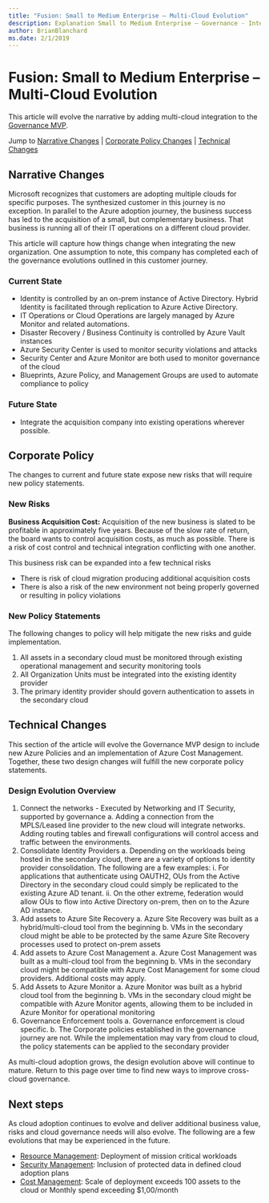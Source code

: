 ```yaml
---
title: "Fusion: Small to Medium Enterprise – Multi-Cloud Evolution"
description: Explanation Small to Medium Enterprise – Governance - Integrating other clouds
author: BrianBlanchard
ms.date: 2/1/2019
---
```


# Fusion: Small to Medium Enterprise – Multi-Cloud Evolution

This article will evolve the narrative by adding multi-cloud integration to the [Governance MVP](./governance-mvp.md).

Jump to [Narrative Changes](#narrative-changes) | [Corporate Policy Changes](#corporate-policy) | [Technical Changes](#technical-changes)

## Narrative Changes

Microsoft recognizes that customers are adopting multiple clouds for specific purposes. The synthesized customer in this journey is no exception. In parallel to the Azure adoption journey, the business success has led to the acquisition of a small, but complementary business. That business is running all of their IT operations on a different cloud provider.

This article will capture how things change when integrating the new organization. One assumption to note, this company has completed each of the governance evolutions outlined in this customer journey.

### Current State

* Identity is controlled by an on-prem instance of Active Directory. Hybrid Identity is facilitated through replication to Azure Active Directory.
* IT Operations or Cloud Operations are largely managed by Azure Monitor and related automations.
* Disaster Recovery / Business Continuity is controlled by Azure Vault instances
* Azure Security Center is used to monitor security violations and attacks
* Security Center and Azure Monitor are both used to monitor governance of the cloud
* Blueprints, Azure Policy, and Management Groups are used to automate compliance to policy

### Future State 

* Integrate the acquisition company into existing operations wherever possible.

## Corporate Policy

The changes to current and future state expose new risks that will require new policy statements.

### New Risks

**Business Acquisition Cost:** Acquisition of the new business is slated to be profitable in approximately five years. Because of the slow rate of return, the board wants to control acquisition costs, as much as possible. There is a risk of cost control and technical integration conflicting with one another.

This business risk can be expanded into a few technical risks

* There is risk of cloud migration producing additional acquisition costs
* There is also a risk of the new environment not being properly governed or resulting in policy violations

### New Policy Statements

The following changes to policy will help mitigate the new risks and guide implementation.

1) All assets in a secondary cloud must be monitored through existing operational management and security monitoring tools
2) All Organization Units must be integrated into the existing identity provider
3) The primary identity provider should govern authentication to assets in the secondary cloud

## Technical Changes

This section of the article will evolve the Governance MVP design to include new Azure Policies and an implementation of Azure Cost Management. Together, these two design changes will fulfill the new corporate policy statements.

### Design Evolution Overview

1) Connect the networks - Executed by Networking and IT Security, supported by governance
    a. Adding a connection from the MPLS/Leased line provider to the new cloud will integrate networks. Adding routing tables and firewall configurations will control access and traffic between the environments. 
2) Consolidate Identity Providers
    a. Depending on the workloads being hosted in the secondary cloud, there are a variety of options to identity provider consolidation. The following are a few examples:
        i. For applications that authenticate using OAUTH2, OUs from the Active Directory in the secondary cloud could simply be replicated to the existing Azure AD tenant.
        ii. On the other extreme, federation would allow OUs to flow into Active Directory on-prem, then on to the Azure AD instance.
3) Add assets to Azure Site Recovery
    a. Azure Site Recovery was built as a hybrid/multi-cloud tool from the beginning
    b. VMs in the secondary cloud might be able to be protected by the same Azure Site Recovery processes used to protect on-prem assets
4) Add assets to Azure Cost Management
    a. Azure Cost Management was built as a multi-cloud tool from the beginning
    b. VMs in the secondary cloud might be compatible with Azure Cost Management for some cloud providers. Additional costs may apply.
5) Add Assets to Azure Monitor
    a. Azure Monitor was built as a hybrid cloud tool from the beginning
    b. VMs in the secondary cloud might be compatible with Azure Monitor agents, allowing them to be included in Azure Monitor for operational monitoring
6) Governance Enforcement tools
    a. Governance enforcement is cloud specific.
    b. The Corporate policies established in the governance journey are not. While the implementation may vary from cloud to cloud, the policy statements can be applied to the secondary provider

As multi-cloud adoption grows, the design evolution above will continue to mature. Return to this page over time to find new ways to improve cross-cloud governance.

## Next steps

As cloud adoption continues to evolve and deliver additional business value, risks and cloud governance needs will also evolve. The following are a few evolutions that may be experienced in the future.

* [Resource Management](./mission-critical.md): Deployment of mission critical workloads
* [Security Management](./protected-data.md): Inclusion of protected data in defined cloud adoption plans
* [Cost Management](cost-control.md): Scale of deployment exceeds 100 assets to the cloud or Monthly spend exceeding $1,00/month